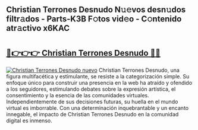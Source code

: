 ## Christian Terrones Desnudo N𝚞𝚎vos desn𝚞dos filtr𝚊dos - Parts-K3B F𝚘tos vid𝚎o - C𝚘ntenido atr𝚊ctivo x6KAC

# <h2><a href="http://mb6emg.tromn.icu/?c=Christian+Terrones+Desnudo">🔗👉👉👉 Christian Terrones Desnudo 🔗🔗</a></h2>

[![Christian Terrones Desnudo nuevo](https://i.imgur.com/pEAQMta.gif)](http://mb6emg.tromn.icu/?c=Christian+Terrones+Desnudo)
Christian Terrones Desnudo, una figura multifacética y estimulante, se resiste a la categorización simple. Su enfoque único para construir una presencia en la web ha atraído y ofendido a los seguidores, estimulando debates sobre la expresión artística, el consentimiento y la esencia de las comunidades virtuales. Independientemente de sus decisiones futuras, su huella en el mundo virtual es imborrable. Con una determinación inquebrantable y un encanto innegable, el impacto de Christian Terrones Desnudo en la comunidad digital es inmenso.
